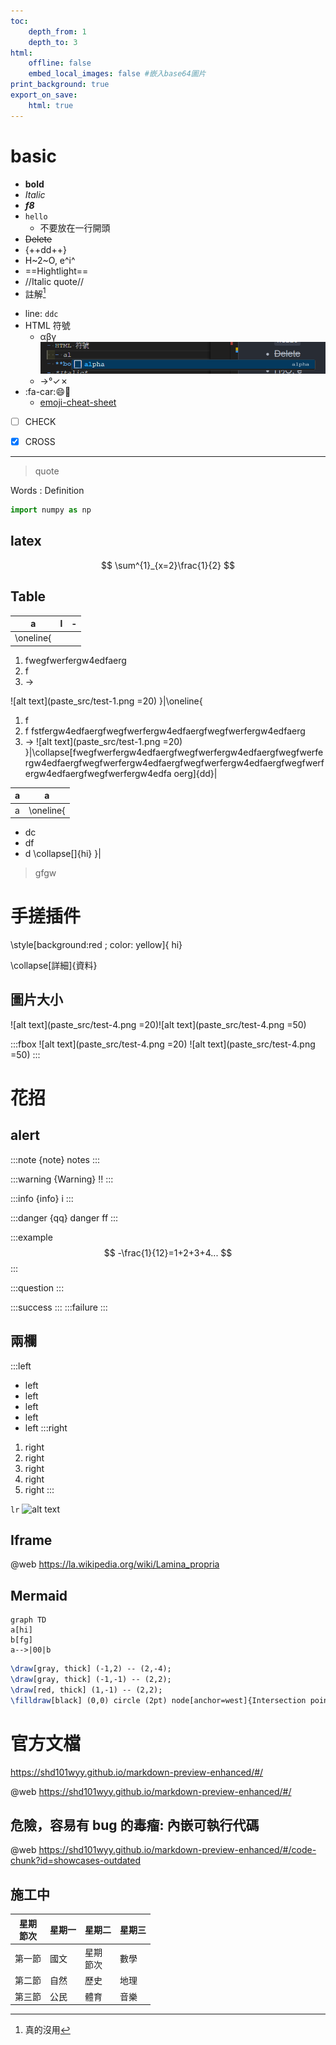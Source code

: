 ```yaml
---
toc:
    depth_from: 1
    depth_to: 3
html:
    offline: false
    embed_local_images: false #嵌入base64圖片
print_background: true
export_on_save:
    html: true
---
```











# basic 

- **bold**
- *Italic*
- ***f8***
- ```hello```
  - 不要放在一行開頭
- ~~Delete~~
- {++dd++}
- H~2~O, e^i^
- ==Hightlight==
- //Italic quote//
- 註解[^tag] 
[^tag]: 真的沒用
- line: ```ddc```
- HTML 符號
  - &alpha;&beta;&gamma; 
![alt text](paste_src/test-3.png)
  - &rarr;&deg;&check;&cross;
- :fa-car::smile::bus:
  - [emoji-cheat-sheet](https://github.com/ikatyang/emoji-cheat-sheet/blob/master/README.md )
- [ ] CHECK
- [x] CROSS



 


---

> quote 

Words
: Definition






```python 
import numpy as np
```





## latex 

$$
\sum^{1}_{x=2}\frac{1}{2}
$$



## Table







|a|l|-|
|-|-|-|
|\oneline{
1. fwegfwerfergw4edfaerg
2. f 
3. &rarr;

![alt text](paste_src/test-1.png =20)
}|\oneline{
1. f 
2. f fstfergw4edfaergfwegfwerfergw4edfaergfwegfwerfergw4edfaerg
3. &rarr;
![alt text](paste_src/test-1.png =20)
}|\collapse[fwegfwerfergw4edfaergfwegfwerfergw4edfaergfwegfwerfergw4edfaergfwegfwerfergw4edfaergfwegfwerfergw4edfaergfwegfwerfergw4edfaergfwegfwerfergw4edfa oerg]{dd}|



|a|a|
|-|-|
|a|\oneline{
- dc 
- df 
- d
\collapse[]{hi}
}| 


>gfgw


# 手搓插件 

\style[background:red ; color: yellow]{ hi}

\collapse[詳細]{資料}

## 圖片大小
![alt text](paste_src/test-4.png =20)![alt text](paste_src/test-4.png =50)

:::fbox 
![alt text](paste_src/test-4.png =20)
![alt text](paste_src/test-4.png =50)
:::


# 花招

## alert 

:::note {note}
notes
:::


:::warning {Warning}
!!
:::


:::info {info}
i
:::



:::danger
{qq}
danger
ff
:::



:::example
$$
-\frac{1}{12}=1+2+3+4...
$$
:::

:::question
:::

:::success
:::
:::failure
:::








## 兩欄 
:::left
- left 
- left 
- left 
- left 
- left 
:::right
1. right 
1. right 
1. right 
1. right 
1. right 
:::




 ```lr```
![alt text](paste_src/test-2.png)


## Iframe

@web https://la.wikipedia.org/wiki/Lamina_propria


## Mermaid 


```mermaid
graph TD 
a[hi] 
b[fg] 
a-->|00|b

```



```tikz
\draw[gray, thick] (-1,2) -- (2,-4);
\draw[gray, thick] (-1,-1) -- (2,2);
\draw[red, thick] (1,-1) -- (2,2);
\filldraw[black] (0,0) circle (2pt) node[anchor=west]{Intersection point};
```


# 官方文檔 
https://shd101wyy.github.io/markdown-preview-enhanced/#/ 

@web https://shd101wyy.github.io/markdown-preview-enhanced/#/

## 危險，容易有 bug 的毒瘤: 內嵌可執行代碼

@web https://shd101wyy.github.io/markdown-preview-enhanced/#/code-chunk?id=showcases-outdated



## 施工中 


<table class="diagonal">
    <thead>
        <tr>
            <th class="top-left">
                <div class="col-title">星期</div>
                <div class="row-title">節次</div>
            </th>
            <th>星期一</th>
            <th>星期二</th>
            <th>星期三</th>
        </tr>
    </thead>
    <tbody>
        <tr>
            <td>第一節</td>
            <td>國文</td>
            <td class="top-left">
                <div class="col-title">星期</div>
                <div class="row-title">節次</div>
            </td>
            <td>數學</td>
        </tr>
        <tr>
            <td>第二節</td>
            <td>自然</td>
            <td>歷史</td>
            <td>地理</td>
        </tr>
        <tr>
            <td>第三節</td>
            <td>公民</td>
            <td>體育</td>
            <td>音樂</td>
        </tr>
    </tbody>
</table>
